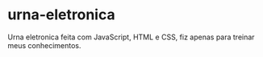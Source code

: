 # urna-eletronica
Urna eletronica feita com JavaScript, HTML e CSS, fiz apenas para treinar meus conhecimentos.
